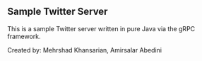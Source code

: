 ## Sample Twitter Server

This is a sample Twitter server written in pure Java via the gRPC framework.

Created by: Mehrshad Khansarian, Amirsalar Abedini
